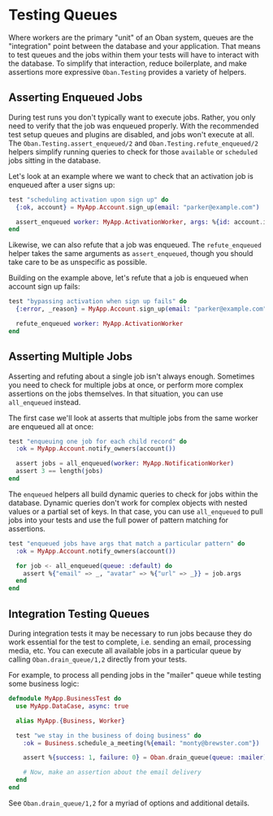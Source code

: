 # Testing Queues

Where workers are the primary "unit" of an Oban system, queues are the
"integration" point between the database and your application. That means to
test queues and the jobs within them your tests will have to interact with the
database. To simplify that interaction, reduce boilerplate, and make assertions
more expressive `Oban.Testing` provides a variety of helpers.

## Asserting Enqueued Jobs

During test runs you don't typically want to execute jobs. Rather, you only need
to verify that the job was enqueued properly. With the recommended test setup
queues and plugins are disabled, and jobs won't execute at all. The
`Oban.Testing.assert_enqueued/2` and `Oban.Testing.refute_enqueued/2` helpers
simplify running queries to check for those `available` or `scheduled` jobs
sitting in the database.

Let's look at an example where we want to check that an activation job is
enqueued after a user signs up:

```elixir
test "scheduling activation upon sign up" do
  {:ok, account} = MyApp.Account.sign_up(email: "parker@example.com")

  assert_enqueued worker: MyApp.ActivationWorker, args: %{id: account.id}, queue: :default
end
```

Likewise, we can also refute that a job was enqueued. The `refute_enqueued`
helper takes the same arguments as `assert_enqueued`, though you should take
care to be as unspecific as possible.

Building on the example above, let's refute that a job is enqueued when account
sign up fails:

```elixir
test "bypassing activation when sign up fails" do
  {:error, _reason} = MyApp.Account.sign_up(email: "parker@example.com")

  refute_enqueued worker: MyApp.ActivationWorker
end
```

## Asserting Multiple Jobs

Asserting and refuting about a single job isn't always enough. Sometimes you
need to check for multiple jobs at once, or perform more complex assertions on
the jobs themselves. In that situation, you can use `all_enqueued` instead.

The first case we'll look at asserts that multiple jobs from the same worker are
enqueued all at once:

```elixir
test "enqueuing one job for each child record" do
  :ok = MyApp.Account.notify_owners(account())

  assert jobs = all_enqueued(worker: MyApp.NotificationWorker)
  assert 3 == length(jobs)
end
```

The `enqueued` helpers all build dynamic queries to check for jobs within the
database. Dynamic queries don't work for complex objects with nested values or a
partial set of keys. In that case, you can use `all_enqueued` to pull jobs into
your tests and use the full power of pattern matching for assertions.

```elixir
test "enqueued jobs have args that match a particular pattern" do
  :ok = MyApp.Account.notify_owners(account())

  for job <- all_enqueued(queue: :default) do
    assert %{"email" => _, "avatar" => %{"url" => _}} = job.args
  end
end
```

## Integration Testing Queues

During integration tests it may be necessary to run jobs because they do work
essential for the test to complete, i.e. sending an email, processing media,
etc. You can execute all available jobs in a particular queue by calling
`Oban.drain_queue/1,2` directly from your tests.

For example, to process all pending jobs in the "mailer" queue while testing
some business logic:

```elixir
defmodule MyApp.BusinessTest do
  use MyApp.DataCase, async: true

  alias MyApp.{Business, Worker}

  test "we stay in the business of doing business" do
    :ok = Business.schedule_a_meeting(%{email: "monty@brewster.com"})

    assert %{success: 1, failure: 0} = Oban.drain_queue(queue: :mailer)

    # Now, make an assertion about the email delivery
  end
end
```

See `Oban.drain_queue/1,2` for a myriad of options and additional details.
